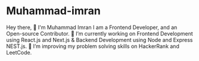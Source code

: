 # Muhammad-imran
Hey there, 👋 I'm Muhammad Imran 
 I am a  Frontend Developer, and an Open-source Contributor. 
🔭 I’m currently working on Frontend Development using React.js and Next.js & Backend Development using Node and Express NEST.js. 
👯 I’m improving my problem solving skills on HackerRank and LeetCode. 
    
